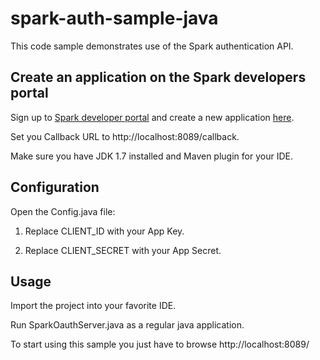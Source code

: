 # spark-auth-sample-java

This code sample demonstrates use of the Spark authentication API.

## Create an application on the Spark developers portal

Sign up to [Spark developer portal](https://spark.autodesk.com/developers/) and create a new application [here](https://spark.autodesk.com/developers/getStarted).

Set you Callback URL to http://localhost:8089/callback.

Make sure you have JDK 1.7 installed and Maven plugin for your IDE.

## Configuration

Open the Config.java file:

 1. Replace CLIENT_ID with your App Key.

 2. Replace CLIENT_SECRET with your App Secret.

## Usage

Import the project into your favorite IDE.

Run SparkOauthServer.java as a regular java application.

To start using this sample you just have to browse http://localhost:8089/

